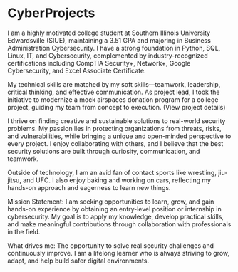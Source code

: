 # CyberProjects
I am a highly motivated college student at Southern Illinois University Edwardsville (SIUE), maintaining a 3.51 GPA and majoring in Business Administration Cybersecurity. I have a strong foundation in Python, SQL, Linux, IT, and Cybersecurity, complemented by industry-recognized certifications including CompTIA Security+, Network+, Google Cybersecurity, and Excel Associate Certificate.

My technical skills are matched by my soft skills—teamwork, leadership, critical thinking, and effective communication. As project lead, I took the initiative to modernize a mock airspaces donation program for a college project, guiding my team from concept to execution. (View project details)

I thrive on finding creative and sustainable solutions to real-world security problems. My passion lies in protecting organizations from threats, risks, and vulnerabilities, while bringing a unique and open-minded perspective to every project. I enjoy collaborating with others, and I believe that the best security solutions are built through curiosity, communication, and teamwork.

Outside of technology, I am an avid fan of contact sports like wrestling, jiu-jitsu, and UFC. I also enjoy baking and working on cars, reflecting my hands-on approach and eagerness to learn new things.

Mission Statement:
I am seeking opportunities to learn, grow, and gain hands-on experience by obtaining an entry-level position or internship in cybersecurity. My goal is to apply my knowledge, develop practical skills, and make meaningful contributions through collaboration with professionals in the field.

What drives me:
The opportunity to solve real security challenges and continuously improve. I am a lifelong learner who is always striving to grow, adapt, and help build safer digital environments.


